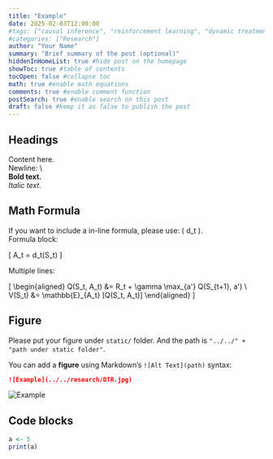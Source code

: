 ```yaml
---
title: "Example"
date: 2025-02-03T12:00:00
#tags: ["causal inference", "reinforcement learning", "dynamic treatment regimes"]
#categories: ["Research"]
author: "Your Name"
summary: "Brief summary of the post (optional)"
hiddenInHomeList: true #hide post on the homepage
showToc: true #table of contents 
tocOpen: false #collapse toc
math: true #enable math equations
comments: true #enable comment function
postSearch: true #enable search on this post
draft: false #keep it as false to publish the post
---
```


## Headings

Content here. \
Newline: \\ \
**Bold text.**\
*Italic text.* 


## Math Formula


If you want to include a in-line formula, please use: \( d_t \).\
Formula block: 
<!-- Please seperate math formula and text. -->
\[
A_t = d_t(S_t)
\]

Multiple lines:

\[
\begin{aligned}
Q(S_t, A_t) &= R_t + \gamma \max_{a'} Q(S_{t+1}, a') \\
V(S_t) &= \mathbb{E}_{A_t} [Q(S_t, A_t)]
\end{aligned}
\]


## Figure

Please put your figure under `static/` folder. And the path is `"../../" + "path under static folder"`.

You can add a **figure** using Markdown’s `![Alt Text](path)` syntax:  
```md
![Example](../../research/DTR.jpg)
```
![Example](../../research/DTR.jpg)

## Code blocks
```r
a <- 5
print(a)
```
